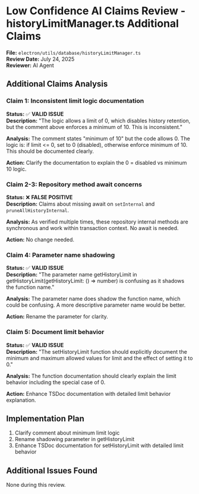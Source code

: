 # Low Confidence AI Claims Review - historyLimitManager.ts Additional Claims

**File:** `electron/utils/database/historyLimitManager.ts`  
**Review Date:** July 24, 2025  
**Reviewer:** AI Agent  

## Additional Claims Analysis

### Claim 1: Inconsistent limit logic documentation
**Status:** ✅ **VALID ISSUE**  
**Description:** "The logic allows a limit of 0, which disables history retention, but the comment above enforces a minimum of 10. This is inconsistent."

**Analysis:** The comment states "minimum of 10" but the code allows 0. The logic is: if limit <= 0, set to 0 (disabled), otherwise enforce minimum of 10. This should be documented clearly.

**Action:** Clarify the documentation to explain the 0 = disabled vs minimum 10 logic.

### Claim 2-3: Repository method await concerns  
**Status:** ❌ **FALSE POSITIVE**  
**Description:** Claims about missing await on `setInternal` and `pruneAllHistoryInternal`.

**Analysis:** As verified multiple times, these repository internal methods are synchronous and work within transaction context. No await is needed.

**Action:** No change needed.

### Claim 4: Parameter name shadowing
**Status:** ✅ **VALID ISSUE**  
**Description:** "The parameter name getHistoryLimit in getHistoryLimit(getHistoryLimit: () => number) is confusing as it shadows the function name."

**Analysis:** The parameter name does shadow the function name, which could be confusing. A more descriptive parameter name would be better.

**Action:** Rename the parameter for clarity.

### Claim 5: Document limit behavior
**Status:** ✅ **VALID ISSUE**  
**Description:** "The setHistoryLimit function should explicitly document the minimum and maximum allowed values for limit and the effect of setting it to 0."

**Analysis:** The function documentation should clearly explain the limit behavior including the special case of 0.

**Action:** Enhance TSDoc documentation with detailed limit behavior explanation.

## Implementation Plan

1. Clarify comment about minimum limit logic
2. Rename shadowing parameter in getHistoryLimit
3. Enhance TSDoc documentation for setHistoryLimit with detailed limit behavior

## Additional Issues Found

None during this review.
